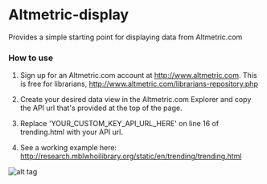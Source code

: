 Altmetric-display
=================

Provides a simple starting point for displaying data from Altmetric.com

### How to use ##

1. Sign up for an Altmetric.com account at http://www.altmetric.com.  This is free for librarians, http://www.altmetric.com/librarians-repository.php

2. Create your desired data view in the Altmetric.com Explorer and copy the API url that's provided at the top of the page.

3. Replace 'YOUR_CUSTOM_KEY_API_URL_HERE' on line 16 of trending.html with your API url.

4. See a working example here:  http://research.mblwhoilibrary.org/static/en/trending/trending.html 


![alt tag](https://raw.github.com/jfurfey/Altmetric-display/master/screenshot-API-button.png)
